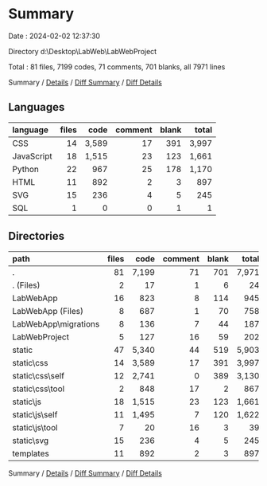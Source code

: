 # Summary

Date : 2024-02-02 12:37:30

Directory d:\\Desktop\\LabWeb\\LabWebProject

Total : 81 files,  7199 codes, 71 comments, 701 blanks, all 7971 lines

Summary / [Details](details.md) / [Diff Summary](diff.md) / [Diff Details](diff-details.md)

## Languages
| language | files | code | comment | blank | total |
| :--- | ---: | ---: | ---: | ---: | ---: |
| CSS | 14 | 3,589 | 17 | 391 | 3,997 |
| JavaScript | 18 | 1,515 | 23 | 123 | 1,661 |
| Python | 22 | 967 | 25 | 178 | 1,170 |
| HTML | 11 | 892 | 2 | 3 | 897 |
| SVG | 15 | 236 | 4 | 5 | 245 |
| SQL | 1 | 0 | 0 | 1 | 1 |

## Directories
| path | files | code | comment | blank | total |
| :--- | ---: | ---: | ---: | ---: | ---: |
| . | 81 | 7,199 | 71 | 701 | 7,971 |
| . (Files) | 2 | 17 | 1 | 6 | 24 |
| LabWebApp | 16 | 823 | 8 | 114 | 945 |
| LabWebApp (Files) | 8 | 687 | 1 | 70 | 758 |
| LabWebApp\\migrations | 8 | 136 | 7 | 44 | 187 |
| LabWebProject | 5 | 127 | 16 | 59 | 202 |
| static | 47 | 5,340 | 44 | 519 | 5,903 |
| static\\css | 14 | 3,589 | 17 | 391 | 3,997 |
| static\\css\\self | 12 | 2,741 | 0 | 389 | 3,130 |
| static\\css\\tool | 2 | 848 | 17 | 2 | 867 |
| static\\js | 18 | 1,515 | 23 | 123 | 1,661 |
| static\\js\\self | 11 | 1,495 | 7 | 120 | 1,622 |
| static\\js\\tool | 7 | 20 | 16 | 3 | 39 |
| static\\svg | 15 | 236 | 4 | 5 | 245 |
| templates | 11 | 892 | 2 | 3 | 897 |

Summary / [Details](details.md) / [Diff Summary](diff.md) / [Diff Details](diff-details.md)